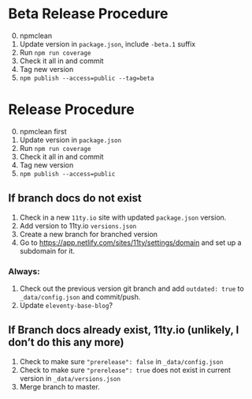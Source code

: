 # Beta Release Procedure

0. npmclean
1. Update version in `package.json`, include `-beta.1` suffix
1. Run `npm run coverage`
1. Check it all in and commit
1. Tag new version
1. `npm publish --access=public --tag=beta`

# Release Procedure

0. npmclean first
1. Update version in `package.json`
1. Run `npm run coverage`
1. Check it all in and commit
1. Tag new version
1. `npm publish --access=public`

## If branch docs do not exist

1. Check in a new `11ty.io` site with updated `package.json` version.
2. Add version to 11ty.io `versions.json`
3. Create a new branch for branched version
4. Go to https://app.netlify.com/sites/11ty/settings/domain and set up a subdomain for it.

### Always:

1. Check out the previous version git branch and add `outdated: true` to `_data/config.json` and commit/push.
2. Update `eleventy-base-blog`?

## If Branch docs already exist, 11ty.io (unlikely, I don’t do this any more)

1. Check to make sure `"prerelease": false` in `_data/config.json`
2. Check to make sure `"prerelease": true` does not exist in current version in `_data/versions.json`
3. Merge branch to master.
